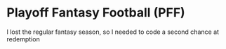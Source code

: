 # Playoff Fantasy Football (PFF)

I lost the regular fantasy season, so I needed to code a second chance at redemption